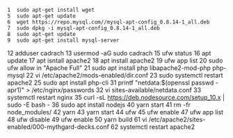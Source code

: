     1  sudo apt-get install wget
    5  sudo apt-get update
    6  wget https://repo.mysql.com//mysql-apt-config_0.8.14-1_all.deb
    7  sudo dpkg -i mysql-apt-config_0.8.14-1_all.deb
    8  sudo apt-get update
    9  sudo apt-get install mysql-server
   12  adduser cadrach
   13  usermod -aG sudo cadrach
   15  ufw status
   16  apt update
   17  apt isntall apache2
   18  apt install apache2
   19  ufw app list
   20  sudo ufw allow in "Apache Full"
   21  sudo apt install php libapache2-mod-php php-mysql
   22  vi /etc/apache2/mods-enabled/dir.conf
   23  sudo systemctl restart apache2
   25  sudo apt install php-cli
   31  printf "netdata:$(openssl passwd -apr1)" > /etc/nginx/passwords
   32  vi sites-available/netdata.conf
   33  systemctl restart nginx
   35  curl -sL https://deb.nodesource.com/setup_10.x | sudo -E bash -
   36  sudo apt install nodejs
   40  yarn start
   41  rm -fr node_modules/
   42  yarn
   43  yarn start
   44  ufw
   45  ufw enable
   47  ufw app list
   48  ufw disable
   49  ufw enable
   50  yarn build
   61  vi /etc/apache2/sites-enabled/000-mythgard-decks.conf
   62  systemctl restart apache2
